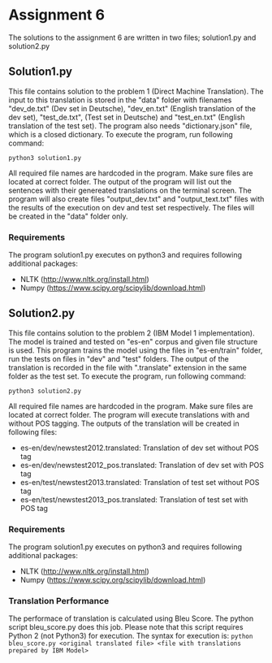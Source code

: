 # Assignment 6

The solutions to the assignment 6 are written in two files; solution1.py and solution2.py

## Solution1.py
This file contains solution to the problem 1 (Direct Machine Translation). The input to this translation is stored in the "data" folder with filenames "dev_de.txt" (Dev set in Deutsche), "dev_en.txt" (English translation of the dev set), "test_de.txt", (Test set in Deutsche) and "test_en.txt" (English translation of the test set). The program also needs "dictionary.json" file, which is a closed dictionary. To execute the program, run following command:

`python3 solution1.py`

All required file names are hardcoded in the program. Make sure files are located at correct folder. The output of the program will list out the sentences with their genereated translations on the terminal screen. The program will also create files "output_dev.txt" and "output_text.txt" files with the results of the execution on dev and test set respectively. The files will be created in the "data" folder only.

### Requirements
The program solution1.py executes on python3 and requires following additional packages:
* NLTK (http://www.nltk.org/install.html)
* Numpy (https://www.scipy.org/scipylib/download.html)

## Solution2.py
This file contains solution to the problem 2 (IBM Model 1 implementation). The model is trained and tested on "es-en" corpus and given file structure is used. This program trains the model using the files in "es-en/train" folder, run the tests on files in "dev" and "test" folders. The output of the translation is recorded in the file with ".translate" extension in the same folder as the test set. To execute the program, run following command:

`python3 solution2.py`

All required file names are hardcoded in the program. Make sure files are located at correct folder. The program will execute translations with and without POS tagging. The outputs of the translation will be created in following files:
* es-en/dev/newstest2012.translated: Translation of dev set without POS tag
* es-en/dev/newstest2012_pos.translated: Translation of dev set with POS tag
* es-en/test/newstest2013.translated: Translation of test set without POS tag
* es-en/test/newstest2013_pos.translated: Translation of test set with POS tag

### Requirements
The program solution1.py executes on python3 and requires following additional packages:
* NLTK (http://www.nltk.org/install.html)
* Numpy (https://www.scipy.org/scipylib/download.html)

### Translation Performance
The performace of translation is calculated using Bleu Score. The python script bleu_score.py does this job. Please note that this script requires Python 2 (not Python3) for execution. The syntax for execution is:
`python bleu_score.py <original translated file> <file with translations prepared by IBM Model>`